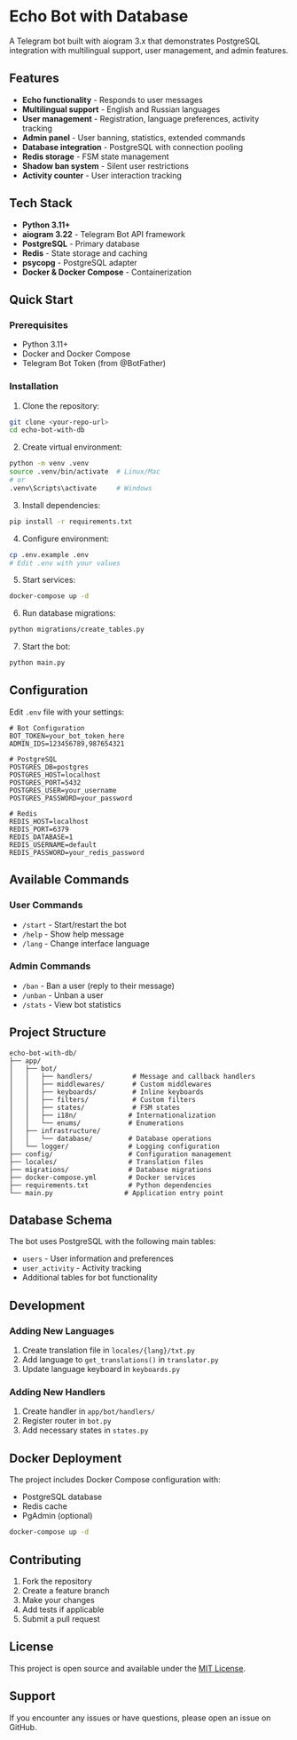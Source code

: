 # Echo Bot with Database

A Telegram bot built with aiogram 3.x that demonstrates PostgreSQL integration with multilingual support, user management, and admin features.

## Features

- **Echo functionality** - Responds to user messages
- **Multilingual support** - English and Russian languages
- **User management** - Registration, language preferences, activity tracking
- **Admin panel** - User banning, statistics, extended commands
- **Database integration** - PostgreSQL with connection pooling
- **Redis storage** - FSM state management
- **Shadow ban system** - Silent user restrictions
- **Activity counter** - User interaction tracking

## Tech Stack

- **Python 3.11+**
- **aiogram 3.22** - Telegram Bot API framework
- **PostgreSQL** - Primary database
- **Redis** - State storage and caching
- **psycopg** - PostgreSQL adapter
- **Docker & Docker Compose** - Containerization

## Quick Start

### Prerequisites

- Python 3.11+
- Docker and Docker Compose
- Telegram Bot Token (from @BotFather)

### Installation

1. Clone the repository:
```bash
git clone <your-repo-url>
cd echo-bot-with-db
```

2. Create virtual environment:
```bash
python -m venv .venv
source .venv/bin/activate  # Linux/Mac
# or
.venv\Scripts\activate     # Windows
```

3. Install dependencies:
```bash
pip install -r requirements.txt
```

4. Configure environment:
```bash
cp .env.example .env
# Edit .env with your values
```

5. Start services:
```bash
docker-compose up -d
```

6. Run database migrations:
```bash
python migrations/create_tables.py
```

7. Start the bot:
```bash
python main.py
```

## Configuration

Edit `.env` file with your settings:

```env
# Bot Configuration
BOT_TOKEN=your_bot_token_here
ADMIN_IDS=123456789,987654321

# PostgreSQL
POSTGRES_DB=postgres
POSTGRES_HOST=localhost
POSTGRES_PORT=5432
POSTGRES_USER=your_username
POSTGRES_PASSWORD=your_password

# Redis
REDIS_HOST=localhost
REDIS_PORT=6379
REDIS_DATABASE=1
REDIS_USERNAME=default
REDIS_PASSWORD=your_redis_password
```

## Available Commands

### User Commands
- `/start` - Start/restart the bot
- `/help` - Show help message
- `/lang` - Change interface language

### Admin Commands
- `/ban` - Ban a user (reply to their message)
- `/unban` - Unban a user
- `/stats` - View bot statistics

## Project Structure

```
echo-bot-with-db/
├── app/
│   ├── bot/
│   │   ├── handlers/          # Message and callback handlers
│   │   ├── middlewares/       # Custom middlewares
│   │   ├── keyboards/         # Inline keyboards
│   │   ├── filters/           # Custom filters
│   │   ├── states/            # FSM states
│   │   ├── i18n/             # Internationalization
│   │   └── enums/            # Enumerations
│   ├── infrastructure/
│   │   └── database/         # Database operations
│   └── logger/               # Logging configuration
├── config/                   # Configuration management
├── locales/                  # Translation files
├── migrations/               # Database migrations
├── docker-compose.yml        # Docker services
├── requirements.txt          # Python dependencies
└── main.py                  # Application entry point
```

## Database Schema

The bot uses PostgreSQL with the following main tables:
- `users` - User information and preferences
- `user_activity` - Activity tracking
- Additional tables for bot functionality

## Development

### Adding New Languages

1. Create translation file in `locales/{lang}/txt.py`
2. Add language to `get_translations()` in `translator.py`
3. Update language keyboard in `keyboards.py`

### Adding New Handlers

1. Create handler in `app/bot/handlers/`
2. Register router in `bot.py`
3. Add necessary states in `states.py`

## Docker Deployment

The project includes Docker Compose configuration with:
- PostgreSQL database
- Redis cache
- PgAdmin (optional)

```bash
docker-compose up -d
```

## Contributing

1. Fork the repository
2. Create a feature branch
3. Make your changes
4. Add tests if applicable
5. Submit a pull request

## License

This project is open source and available under the [MIT License](LICENSE).

## Support

If you encounter any issues or have questions, please open an issue on GitHub.

